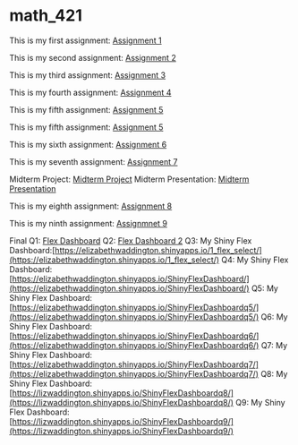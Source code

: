# math_421

This is my first assignment: [Assignment 1](Assignment1.html)

This is my second assignment: [Assignment 2](assignment2.html)

This is my third assignment: [Assignment 3](assignment3.html) 

This is my fourth assignment: [Assignment 4](assignment4.html)

This is my fifth assignment: [Assignment 5](assignment5_part1.html)

This is my fifth assignment: [Assignment 5](assignment5_part2.html)

This is my sixth assignment: [Assignment 6](assignment6.html)

This is my seventh assignment: [Assignment 7](assignment7.html)

Midterm Project: [Midterm Project](midterm_toc.html)
Midterm Presentation: [Midterm Presentation](MidtermPresentation.html)

This is my eighth assignment: [Assignment 8](assignment8--3-.html)

This is my ninth assignment: [Assignmnet 9](assignment9--1-.html)

Final Q1: [Flex Dashboard](FlexDashboard.html)
Q2: [Flex Dashboard 2](FlexDash_2.html)
Q3: My Shiny Flex Dashboard:[https://elizabethwaddington.shinyapps.io/1_flex_select/](https://elizabethwaddington.shinyapps.io/1_flex_select/)
Q4: My Shiny Flex Dashboard: [https://elizabethwaddington.shinyapps.io/ShinyFlexDashboard/](https://elizabethwaddington.shinyapps.io/ShinyFlexDashboard/)
Q5: My Shiny Flex Dashboard: [https://elizabethwaddington.shinyapps.io/ShinyFlexDashboardq5/](https://elizabethwaddington.shinyapps.io/ShinyFlexDashboardq5/)
Q6: My Shiny Flex Dashboard: [https://elizabethwaddington.shinyapps.io/ShinyFlexDashboardq6/](https://elizabethwaddington.shinyapps.io/ShinyFlexDashboardq6/)
Q7: My Shiny Flex Dashboard: [https://elizabethwaddington.shinyapps.io/ShinyFlexDashboardq7/](https://elizabethwaddington.shinyapps.io/ShinyFlexDashboardq7/)
Q8: My Shiny Flex Dashboard: [https://lizwaddington.shinyapps.io/ShinyFlexDashboardq8/](https://lizwaddington.shinyapps.io/ShinyFlexDashboardq8/)
Q9: My Shiny Flex Dashboard: [https://lizwaddington.shinyapps.io/ShinyFlexDashboardq9/](https://lizwaddington.shinyapps.io/ShinyFlexDashboardq9/)







